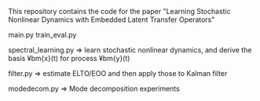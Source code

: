 This repository contains the code for the paper "Learning Stochastic Nonlinear Dynamics with Embedded Latent Transfer Operators"

main.py
train_eval.py

spectral_learning.py
=> learn stochastic nonlinear dynamics, and derive the basis ¥bm{x}(t) for process ¥bm{y}(t)

filter.py
=> estimate ELTO/EOO and then apply those to Kalman filter

modedecom.py
=> Mode decomposition experiments